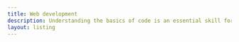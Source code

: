 ```yaml
---
title: Web development
description: Understanding the basics of code is an essential skill for a UX designer.
layout: listing
---
```

